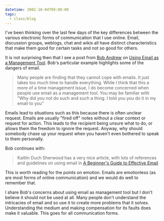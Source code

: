 ```yaml
---
datetime: 2002-10-04T09:08:00
tags:
  - class/blog
---
```


I've been thinking over the last few days of the key differences between the various electronic forms of communication that I use online. Email, discussion groups, weblogs, chat and wikis all have distinct characteristics that make them good for certain tasks and not so good for others.

It is not surprising then that I see a post from [Bob Andrew](http://radio.weblogs.com/0110250/) on [Using Email as a Management Tool](http://radio.weblogs.com/0110250/2002/09/29.html). Bob's particular example highlights some of the dangers of email.

> Many people are finding that they cannot cope with emails. It just takes too much time to handle everything. While I think that this a more of a time management issue, I do become concerned when people use email as a management tool. You may be familiar with "Why did you not do such and such a thing. I told you you do it in my email to you"

Emails lead to situations such as this because there is often unclear request. Emails are usually "fired off" notes without a clear context or request for action. This leads to the recipient being unsure what to do, or allows them the freedom to ignore the request. Anyway, why should somebody chase up your request when you haven't even bothered to speak to them personally.

Bob continues with:
> Kaitlin Duch Sherwood has a very nice article, with lots of references and guidelines on using email in [A Beginner's Guide to Effective Email](http://www.webfoot.com/advice/email.top.html)

This is worth reading for the points on emotion. Emails are emotionless (as are most forms of online communication) and we would do well to remember that.

I share Bob's concerns about using email as management tool but I don't believe it should not be used at all. Many people don't understand the intricacies of email and so use it to create more problems that it solves. Understanding the medium and making compensation for its faults does make it valuable. This goes for all communication forms.

